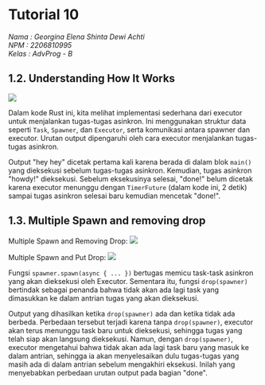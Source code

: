 # Tutorial 10

_Nama    : Georgina Elena Shinta Dewi Achti<br>
NPM     : 2206810995<br>
Kelas   : AdvProg - B_

## 1.2. Understanding How It Works
![](https://i.imgur.com/TxkiGfp.png)

Dalam kode Rust ini, kita melihat implementasi sederhana dari executor untuk menjalankan tugas-tugas asinkron. Ini menggunakan struktur data seperti `Task`, `Spawner`, dan `Executor`, serta komunikasi antara spawner dan executor. Urutan output dipengaruhi oleh cara executor menjalankan tugas-tugas asinkron.

Output "hey hey" dicetak pertama kali karena berada di dalam blok `main()` yang dieksekusi sebelum tugas-tugas asinkron. Kemudian, tugas asinkron "howdy!" dieksekusi. Sebelum eksekusinya selesai, "done!" belum dicetak karena executor menunggu dengan `TimerFuture` (dalam kode ini, 2 detik) sampai tugas asinkron selesai baru kemudian mencetak "done!".

## 1.3. Multiple Spawn and removing drop

Multiple Spawn and Removing Drop:
![](https://i.imgur.com/vFk3zdN.png)

Multiple Spawn and Put Drop:
![](https://i.imgur.com/M3APs8F.png)

Fungsi `spawner.spawn(async { ... })` bertugas memicu task-task asinkron yang akan dieksekusi oleh Executor. Sementara itu, fungsi `drop(spawner)` bertindak sebagai penanda bahwa tidak akan ada lagi task yang dimasukkan ke dalam antrian tugas yang akan dieksekusi.

Output yang dihasilkan ketika `drop(spawner)` ada dan ketika tidak ada berbeda. Perbedaan tersebut terjadi karena tanpa `drop(spawner)`, executor akan terus menunggu task baru untuk dieksekusi, sehingga tugas yang telah siap akan langsung dieksekusi. Namun, dengan `drop(spawner)`, executor mengetahui bahwa tidak akan ada lagi task baru yang masuk ke dalam antrian, sehingga ia akan menyelesaikan dulu tugas-tugas yang masih ada di dalam antrian sebelum mengakhiri eksekusi. Inilah yang menyebabkan perbedaan urutan output pada bagian "done".
